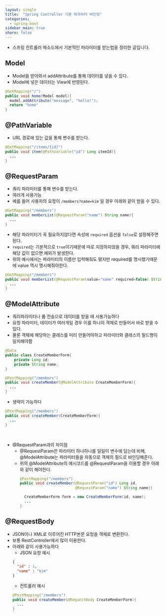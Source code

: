 ```yaml
---
layout: single
title:  "Spring Controller 기본 파라미터 바인딩"
categories:
  - spring-boot
sidebar_main: true
share: false
---
```

- 스프링 컨트롤러 메소드에서 기본적인 파라미터를 받는법을 정리한 글입니다.

## Model
- Model을 받아와서 addAttribute를 통해 데이터를 넣을 수 있다.
- Model에 넣은 데이터는 View에 반영된다.
```java
@GetMapping("/")
public void home(Model model){
  model.addAttribute("message", "hello!");
  return "home"
}
```

## @PathVariable
- URL 경로에 있는 값을 통해 변수를 받는다.
```java
@GetMapping("/items/{id}")
public void item(@PathVariable("id") Long itemId){
  ...
}
```

## @RequestParam
- 쿼리 파라미터를 통해 변수를 받는다.
- 여러개 사용가능
- 예를 들어 사용자의 요청이 `/members?name=kim` 일 경우 아래와 같이 받을 수 있다.
```java
@GetMapping("/members")
public void memberList(@RequestParam("name") String name){
  ...
}
```
- 해당 파라미터가 꼭 필요하지않다면 속성에 `required` 옵션을 `false`로 설정해주면 된다.
- `required`는 기본적으로 `true`이기때문에 따로 지정하지않을 경우, 쿼리 파라미터에 해당 값이 없으면 예외가 발생한다.
- 위의 예시에서는 파라미터의 이름만 입력해줘도 됐지만 required를 명시했기때문에 value 역시 명시해줘야한다. 
```java
@GetMapping("/members")
public void memberList(@RequestParam(value="name" required=false) String name){
  ...
}
```

## @ModelAttribute
- 쿼리파라미터나 폼 전송으로 데이터를 받을 때 사용가능하다
- 요청 파라미터, 데이터가 여러개일 경우 이를 하나의 객체로 만들어서 바로 받을 수 있다.
- 물론 객체에 해당하는 클래스를 미리 만들어야하고 파라미터와 클래스의 필드명이 일치해야함

```java
@Data
public class CreateMemberForm{
    private Long id;
    private String name;
}
```

```java
@PostMapping("/members")
public void createMember(@ModelAttribute CreateMemberForm){
  ...
}
```

- 생략이 가능하다

```java
@PostMapping("/members")
public void createMember(CreateMemberForm){
  ...
}
```

<br>

- @RequestParam과의 차이점
  - @RequestParam은 파라미터 하나하나를 일일이 변수에 담는데 비해, @ModelAttribute는 파라미터들을 자동으로 객체의 필드로 바인딩해준다.
  - 위의 @ModelAttribute의 예시코드를 @RequestParam을 이용할 경우 아래와 같이 해야한다.
    ```java
    @PostMapping("/members")
    public void createMember(@RequestParam("id") Long id,
                             @RequestParam("name") String name){

      CreateMemberForm form = new CreateMemberForm(id, name);
      ...
    }
    ```

## @RequestBody
- JSON이나 XML로 이루어진 HTTP본문 요청을 객체로 변환한다.
- 보통 RestController에서 많이 이용한다.
- 아래와 같이 사용가능하다
  - JSON 요청 예시
  ```json
  {
    "id" : 1,
    "name" : "kim"
  }
  ```
  - 컨트롤러 예시
  ```java
  @PostMapping("/members")
  public void createMember(@RequestBody CreateMemberForm){
    ...
  }
  ```